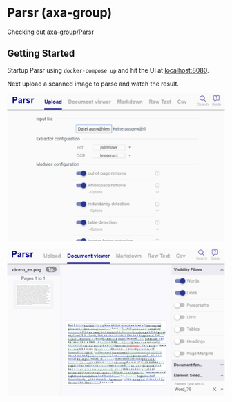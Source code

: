 # Parsr (axa-group)

Checking out [axa-group/Parsr](https://github.com/axa-group/Parsr)

## Getting Started

Startup Parsr using `docker-compose up` and hit the UI at [localhost:8080](http://localhost:8080).

Next upload a scanned image to parse and watch the result.

![upload](img/upload.jpg)

![result](img/result.jpg)

